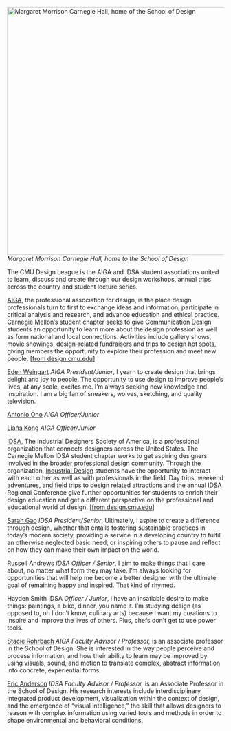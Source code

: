<p><img alt="Margaret Morrison Carnegie Hall, home of the School of Design" height="576" src="http://www.cs.iastate.edu/~jia/pictures/2007/cmu/c24.JPG" width="768"/><br/><em>Margaret Morrison Carnegie Hall, home to the School of Design</em></p>
<p>The CMU Design League is the AIGA and IDSA student associations united to learn, discuss and create through our design workshops, annual trips across the country and student lecture series.</p>
<p><a href="http://aiga.org/">AIGA</a>, the professional association for design, is the place design professionals turn to first to exchange ideas and information, participate in critical analysis and research, and advance education and ethical practice. Carnegie Mellon’s student chapter seeks to give Communication Design students an opportunity to learn more about the design profession as well as form national and local connections. Activities include gallery shows, movie showings, design-related fundraisers and trips to design hot spots, giving members the opportunity to explore their profession and meet new people. [<a href="http://design.cmu.edu/community.php?s=8" title="CMU Design">from design.cmu.edu</a>]</p>
<p><a href="http://www.edenweingart.com" title="Eden Weingart" target="_blank">Eden Weingart</a> <em>AIGA President/Junior</em>, I yearn to create design that brings delight and joy to people. The opportunity to use design to improve people’s lives, at any scale, excites me. I’m always seeking new knowledge and inspiration. I am a big fan of sneakers, wolves, sketching, and quality television.</p>
<p><a href="http://antonioono.com/">Antonio Ono</a> <em>AIGA Officer/Junior</em> </p>
<p><a href="http://work.lianakong.com/">Liana Kong</a> <em>AIGA Officer/Junior</em></p>
<p><a href="http://www.idsa.org/" target="_blank">IDSA</a>, The Industrial Designers Society of America, is a professional organization that connects designers across the United States. The Carnegie Mellon IDSA student chapter works to get aspiring designers involved in the broader professional design community. Through the organization, <a href="http://design.cmu.edu/show_program.php?s=1&amp;t=4">Industrial Design</a> students have the opportunity to interact with each other as well as with professionals in the field. Day trips, weekend adventures, and field trips to design related attractions and the annual IDSA Regional Conference give further opportunities for students to enrich their design education and get a different perspective on the professional and educational world of design. [<a href="http://design.cmu.edu/community.php?s=8" title="CMU Design">from design.cmu.edu</a>]</p>
<p><a href="http://sarahgao.com/">Sarah Gao</a> <em>IDSA President/Senior</em>, Ultimately, I aspire to create a difference through design, whether that entails fostering sustainable practices in today&#8217;s modern society, providing a service in a developing country to fulfill an otherwise neglected basic need, or inspiring others to pause and reflect on how they can make their own impact on the world.</p>
<p><a href="http://www.russellandrews.net" title="Russell Andrews" target="_blank">Russell Andrews</a> <em>IDSA Officer / Senior</em>, I aim to make things that I care about, no matter what form they may take. I’m always looking for opportunities that will help me become a better designer with the ultimate goal of remaining happy and inspired. That kind of rhymed.</p>
<p>Hayden Smith IDSA <em>Officer / Junior</em>, I have an insatiable desire to make things: paintings, a bike, dinner, you name it. I’m studying design (as opposed to, oh I don’t know, culinary arts) because I want my creations to inspire and improve the lives of others. Plus, chefs don’t get to use power tools.</p>
<p><a href="http://design.cmu.edu/show_person.php?t=f&amp;id=StacieRohrbach" title="CMU Design">Stacie Rohrbach</a> <em>AIGA Faculty Advisor / Professor, </em>is an associate professor in the School of Design. She is interested in the way people perceive and process information, and how their ability to learn may be improved by using visuals, sound, and motion to translate complex, abstract information into concrete, experiential forms.  </p>
<p><a href="http://www.design.cmu.edu/show_person.php?t=f&amp;id=EricAnderson" target="_blank">Eric Anderson</a> <em>IDSA Faculty Advisor / Professor, </em>is an Associate Professor in the School of Design. His research interests include interdisciplinary integrated product development, visualization within the context of design, and the emergence of “visual intelligence,” the skill that allows designers to reason with complex information using varied tools and methods in order to shape environmental and behavioral conditions.</p>